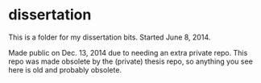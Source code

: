 dissertation
============

This is a folder for my dissertation bits. Started June 8, 2014. 

Made public on Dec. 13, 2014 due to needing an extra private repo.  This repo was made obsolete by the (private) thesis repo, so anything you see here is old and probably obsolete.
